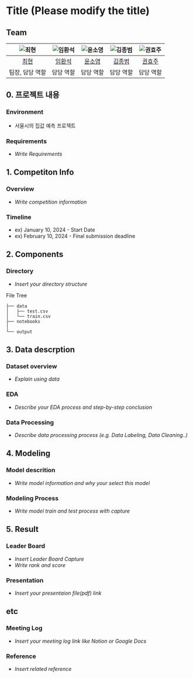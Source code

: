 # Title (Please modify the title)
## Team

| ![최현](https://avatars.githubusercontent.com/u/156163982?v=4) | ![임환석](https://avatars.githubusercontent.com/u/156163982?v=4) | ![윤소영](https://avatars.githubusercontent.com/u/156163982?v=4) | ![김종범](https://avatars.githubusercontent.com/u/156163982?v=4) | ![권효주](https://avatars.githubusercontent.com/u/156163982?v=4) |
| :--------------------------------------------------------------: | :--------------------------------------------------------------: | :--------------------------------------------------------------: | :--------------------------------------------------------------: | :--------------------------------------------------------------: |
|            [최현](https://github.com/UpstageAILab)             |            [임환석](https://github.com/UpstageAILab)             |            [윤소영](https://github.com/UpstageAILab)             |            [김종범](https://github.com/UpstageAILab)             |            [권효주](https://github.com/UpstageAILab)             |
|                            팀장, 담당 역할                             |                            담당 역할                             |                            담당 역할                             |                            담당 역할                             |                            담당 역할                             |

## 0. 프로젝트 내용
### Environment
- 서울시의 집값 예측 프로젝트

### Requirements
- _Write Requirements_

## 1. Competiton Info

### Overview

- _Write competition information_

### Timeline

- ex) January 10, 2024 - Start Date
- ex) February 10, 2024 - Final submission deadline

## 2. Components

### Directory

- _Insert your directory structure_

File Tree
```
├── data
│   ├── test.csv
│   └── train.csv
├── notebooks  
│   
└── output

```

## 3. Data descrption

### Dataset overview

- _Explain using data_

### EDA

- _Describe your EDA process and step-by-step conclusion_

### Data Processing

- _Describe data processing process (e.g. Data Labeling, Data Cleaning..)_

## 4. Modeling

### Model descrition

- _Write model information and why your select this model_

### Modeling Process

- _Write model train and test process with capture_

## 5. Result

### Leader Board

- _Insert Leader Board Capture_
- _Write rank and score_

### Presentation

- _Insert your presentaion file(pdf) link_

## etc

### Meeting Log

- _Insert your meeting log link like Notion or Google Docs_

### Reference

- _Insert related reference_
